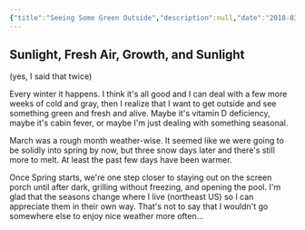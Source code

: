 ```yaml
---
{"title":"Seeing Some Green Outside","description":null,"date":"2018-03-29","tags":["nature","weather","outdoors"],"dg-publish":true,"created":"2018-03-29T11:38:42","updated":"2025-08-09T22:41:20-04:00","permalink":"/output/write/2018/seeing-some-green-outside/","dgPassFrontmatter":true,"noteIcon":"3"}
---
```



## Sunlight, Fresh Air, Growth, and Sunlight

(yes, I said that twice)

Every winter it happens. I think it's all good and I can deal with a few more weeks of cold and gray, then I realize that I want to get outside and see something green and fresh and alive. Maybe it's vitamin D deficiency, maybe it's cabin fever, or maybe I'm just dealing with something seasonal.

March was a rough month weather-wise. It seemed like we were going to be solidly into spring by now, but three snow days later and there's still more to melt. At least the past few days have been warmer.

Once Spring starts, we're one step closer to staying out on the screen porch until after dark, grilling without freezing, and opening the pool. I'm glad that the seasons change where I live (northeast US) so I can appreciate them in their own way. That's not to say that I wouldn't go somewhere else to enjoy nice weather more often...
